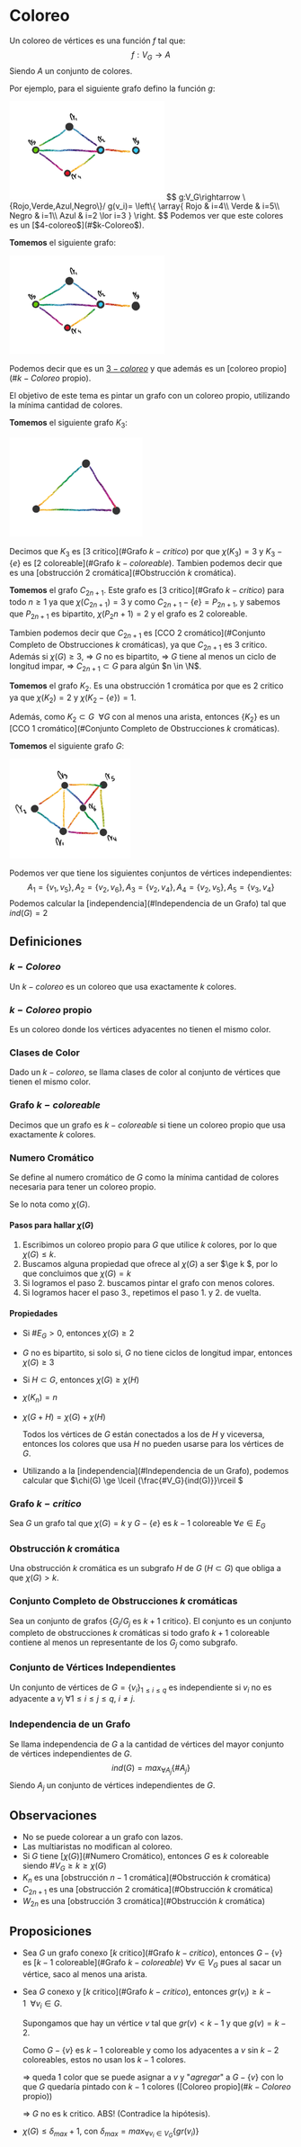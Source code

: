 # Coloreo

Un coloreo de vértices es una función $f$ tal que:
$$
f:V_G\rightarrow A
$$
Siendo $A$ un conjunto de colores.

Por ejemplo, para el siguiente grafo defino la función $g$:

<img src="Resources/clip_image001-1569843316395.png" alt="img" style="zoom:33%;" />
$$
g:V_G\rightarrow \{Rojo,Verde,Azul,Negro\}/ g(v_i)=
\left\{
\array{
	Rojo	&	i=4\\
	Verde	&	i=5\\
	Negro	&	i=1\\
	Azul	&	i=2 \lor i=3
}
\right.
$$
Podemos ver que este colores es un [$4-coloreo$](#$k-Coloreo$).

**Tomemos** el siguiente grafo:

<img src="Resources/clip_image001-1569843896251.png" alt="img" style="zoom:33%;" />

Podemos decir que es un [$3-coloreo$](#$k-Coloreo$) y que además es un [coloreo propio](#$k-Coloreo$ propio).

El objetivo de este tema es pintar un grafo con un coloreo propio, utilizando la mínima cantidad de colores.

**Tomemos** el siguiente grafo $K_3$:

<img src="Resources/clip_image001-1569845464396.png" alt="img" style="zoom:33%;" />

Decimos que $K_3$ es [3 critico](#Grafo $k-critico$) por que $\chi(K_3)=3$ y $K_3-\{e\}$ es [2 coloreable](#Grafo $k-coloreable$). Tambien podemos decir que es una [obstrucción $2$ cromática](#Obstrucción $k$ cromática).

**Tomemos** el grafo $C_{2n+1}$. Este grafo es [3 critico](#Grafo $k-critico$) para todo $n\ge1$ ya que $\chi(C_{2n+1})=3$ y como $C_{2n+1}-\{e\} = P_{2n+1}$, y sabemos que $P_{2n+1}$ es bipartito, $\chi(P_2{n+1})=2$ y el grafo es $2$ coloreable.

Tambien podemos decir que $C_{2n+1}$ es [CCO $2$ cromático](#Conjunto Completo de Obstrucciones $k$ cromáticas), ya que $C_{2n+1}$ es $3$ critico. Además si $\chi(G)\ge 3$, $\Rightarrow$  $G$ no es bipartito, $\Rightarrow$  $G$ tiene al menos un ciclo de longitud impar, $\Rightarrow$  $C_{2n+1} \subset G$ para algún $n \in \N$. 

**Tomemos** el grafo $K_2$. Es una obstrucción $1$ cromática por que es $2$ critico ya que $\chi(K_2)=2$ y $\chi(K_2-\{e\})=1$.

Además, como $K_2 \subset G~~\forall G \text{ con al menos una arista}$, entonces $\{K_2\}$ es un [CCO $1$ cromático](#Conjunto Completo de Obstrucciones $k$ cromáticas). 

**Tomemos** el siguiente grafo $G$:

<img src="Resources/clip_image001-1569849809848.png" alt="img" style="zoom:33%;" />

Podemos ver que tiene los siguientes conjuntos de vértices independientes: 
$$
A_1=\{v_1,v_5\}, A_2=\{v_2,v_6\},A_3=\{v_2,v_4\},A_4=\{v_2,v_5\}, A_5=\{v_3,v_4\}
$$
Podemos calcular la [independencia](#Independencia de un Grafo) tal que $ind(G)=2$

## Definiciones

### $k-Coloreo$

Un $k-coloreo$ es un coloreo que usa exactamente $k$ colores.

### $k-Coloreo$ propio

Es un coloreo donde los vértices adyacentes no tienen el mismo color.

### Clases de Color

Dado un $k-coloreo$, se llama clases de color al conjunto de vértices que tienen el mismo color.

### Grafo $k-coloreable$

Decimos que un grafo es $k-coloreable$ si tiene un coloreo propio que usa exactamente $k$ colores.

### Numero Cromático

Se define al numero cromático de $G$ como la mínima cantidad de colores necesaria para tener un coloreo propio. 

Se lo nota como $\chi(G)$.

#### Pasos para hallar $\chi(G)$

1. Escribimos un coloreo propio para $G$ que utilice $k$ colores, por lo que $\chi(G) \le k$.
2. Buscamos alguna propiedad que ofrece al $\chi(G)$ a ser $\ge k $, por lo que concluimos que $\chi(G)=k$
3.  Si logramos el paso 2. buscamos pintar el grafo con menos colores.
4. Si logramos hacer el paso 3., repetimos el paso 1. y 2. de vuelta.

#### Propiedades

- Si $\#E_G > 0$, entonces $\chi(G)\ge2$

- $G$ no es bipartito, si solo si, $G$ no tiene ciclos de longitud impar, entonces $\chi(G)\ge 3$

- Si $H \subset G$, entonces $\chi(G)\ge \chi(H)$

- $\chi(K_n)=n$

- $\chi(G+H) = \chi(G) + \chi(H)$

  Todos los vértices de $G$ están conectados a los de $H$ y viceversa, entonces los colores que usa $H$ no pueden usarse para los vértices de $G$.

- Utilizando a la [independencia](#Independencia de un Grafo), podemos calcular que $\chi(G) \ge \lceil {\frac{\#V_G}{ind(G)}}\rceil $

### Grafo $k-critico$

Sea $G$ un grafo tal que $\chi(G)=k$ y $G-\{e\}$ es $k-1$ coloreable $\forall e \in E_G$  

### Obstrucción $k$ cromática

Una obstrucción $k$ cromática es un subgrafo $H$ de $G$ ($H\subset G$) que obliga a que $\chi(G)>k$.

### Conjunto Completo de Obstrucciones $k$ cromáticas

Sea un conjunto de grafos $\{G_j/G_j \text{ es $k+1$ critico}\}$. El conjunto es un conjunto completo de obstrucciones $k$ cromáticas si todo grafo $k+1$ coloreable contiene al menos un representante de los $G_j$ como subgrafo.

### Conjunto de Vértices Independientes

Un conjunto de vértices de $G=\{v_i\}_{1\le i\le q}$ es independiente si $v_i$ no es adyacente a $v_j$ $\forall 1\le i\le j\le q,~i\neq j$.

### Independencia de un Grafo

Se llama independencia de $G$ a la cantidad de vértices del mayor conjunto de vértices independientes de $G$.
$$
ind(G)=max_{\forall A_j}\{\#A_j\}
$$
Siendo $A_j$ un conjunto de vértices independientes de $G$.

## Observaciones

- No se puede colorear a un grafo con lazos.
- Las multiaristas no modifican al coloreo.
- Si $G$ tiene [$\chi(G)$](#Numero Cromático), entonces $G$ es $k$ coloreable siendo $\#V_G\ge k \ge \chi(G)$
- $K_n$ es una [obstrucción $n-1$ cromática](#Obstrucción $k$ cromática)
- $C_{2n+1}$ es una [obstrucción $2$ cromática](#Obstrucción $k$ cromática)
- $W_{2n}$ es una [obstrucción $3$ cromática](#Obstrucción $k$ cromática)

## Proposiciones

- Sea $G$ un grafo conexo [$k$ critico](#Grafo $k-critico$), entonces $G-\{v\}$ es [$k-1$ coloreable](#Grafo $k-coloreable$) $\forall v\in V_G$ pues al sacar un vértice, saco al menos una arista. 

- Sea $G$ conexo y [$k$ critico](#Grafo $k-critico$), entonces $gr(v_i) \ge k-1~~\forall v_i\in G$.

  Supongamos que hay un vértice $v$ tal que $gr(v)<k-1$ y que $g(v)=k-2$.

  Como $G-\{v\}$ es $k-1$ coloreable y como los adyacentes a $v$ sin $k-2$ coloreables, estos no usan los $k-1$ colores.

  $\Rightarrow$ queda 1 color que se puede asignar a $v$ y "*agregar*" a $G-\{v\}$ con lo que $G$ quedaría pintado con $k-1$ colores ([Coloreo propio](#$k-Coloreo$ propio))

  $\Rightarrow$ $G$ no es k critico. ABS! (Contradice la hipótesis).

- $\chi(G)\le \delta_{max}+1$, con $\delta_{max}=max_{\forall v_i \in V_G} \{gr(v_i)\}$ 

  

















